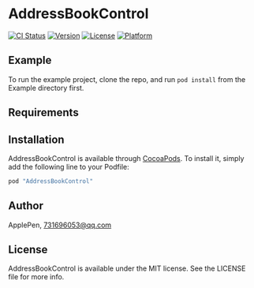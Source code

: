 # AddressBookControl

[![CI Status](http://img.shields.io/travis/ApplePen/AddressBookControl.svg?style=flat)](https://travis-ci.org/ApplePen/AddressBookControl)
[![Version](https://img.shields.io/cocoapods/v/AddressBookControl.svg?style=flat)](http://cocoapods.org/pods/AddressBookControl)
[![License](https://img.shields.io/cocoapods/l/AddressBookControl.svg?style=flat)](http://cocoapods.org/pods/AddressBookControl)
[![Platform](https://img.shields.io/cocoapods/p/AddressBookControl.svg?style=flat)](http://cocoapods.org/pods/AddressBookControl)

## Example

To run the example project, clone the repo, and run `pod install` from the Example directory first.

## Requirements

## Installation

AddressBookControl is available through [CocoaPods](http://cocoapods.org). To install
it, simply add the following line to your Podfile:

```ruby
pod "AddressBookControl"
```

## Author

ApplePen, 731696053@qq.com

## License

AddressBookControl is available under the MIT license. See the LICENSE file for more info.
